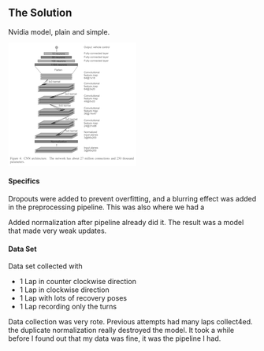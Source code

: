 ## The Solution

Nvidia model, plain and simple.

![Nvidia Convnet model](nvidia-model.png )

#### Specifics

Dropouts were added to prevent overfitting, and a blurring effect was added in
the preprocessing pipeline. This was also where we had a

Added normalization after pipeline already did it.
The result was a model that made very weak updates.

#### Data Set

Data set collected with
* 1 Lap in counter clockwise direction
* 1 Lap in clockwise direction
* 1 Lap with lots of recovery poses
* 1 Lap recording only the turns

Data collection was very rote. Previous attempts had many laps collect4ed. the duplicate normalization really destroyed the model. It took a while before I
found out that my data was fine, it was the pipeline I had.
